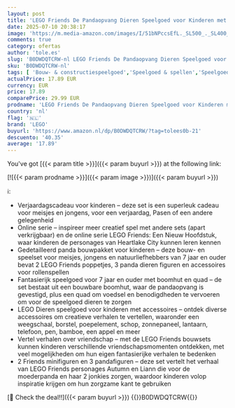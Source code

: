 ```yaml
---
layout: post
title: 'LEGO Friends De Pandaopvang Dieren Speelgoed voor Kinderen met Boomhut  Quad  2 Poppetjes van Personages en 3 Panda Dieren Figuren  Creatief Rollenspellen Cadeau voor Meisjes vanaf 7 Jaar 42648'
date: 2025-07-10 20:38:17
image: 'https://m.media-amazon.com/images/I/51bNPccsEfL._SL500_._SL400_.jpg'
comments: true
category: ofertas
author: 'tole.es'
slug: 'B0DWDQTCRW-nl LEGO Friends De Pandaopvang Dieren Speelgoed voor Kinderen...'
sku: 'B0DWDQTCRW-nl'
tags: [ 'Bouw- & constructiespeelgoed','Speelgoed & spellen','Speelgoedbouwsets','lego','🇳🇱', ]
actualPrice: 17.89 EUR
currency: EUR
price: 17.89
comparePrice: 29.99 EUR
prodname: 'LEGO Friends De Pandaopvang Dieren Speelgoed voor Kinderen met Boomhut  Quad  2 Poppetjes van Personages en 3 Panda Dieren Figuren  Creatief Rollenspellen Cadeau voor Meisjes vanaf 7 Jaar 42648'
country: 'nl'
flag: '🇳🇱'
brand: 'LEGO'
buyurl: 'https://www.amazon.nl/dp/B0DWDQTCRW/?tag=tolees0b-21'
descuento: '40.35'
average: '17.89'
---
```


You've got [{{< param title >}}]({{< param buyurl >}}) at the following link:

[![{{< param prodname >}}]({{< param image >}})]({{< param buyurl >}})

ℹ️:

- Verjaardagscadeau voor kinderen – deze set is een superleuk cadeau voor meisjes en jongens, voor een verjaardag, Pasen of een andere gelegenheid
- Online serie – inspireer meer creatief spel met andere sets (apart verkrijgbaar) en de online serie LEGO Friends: Een Nieuw Hoofdstuk, waar kinderen de personages van Heartlake City kunnen leren kennen
- Gedetailleerd panda bouwpakket voor kinderen – deze bouw- en speelset voor meisjes, jongens en natuurliefhebbers van 7 jaar en ouder bevat 2 LEGO Friends poppetjes, 3 panda dieren figuren en accessoires voor rollenspellen
- Fantasierijk speelgoed voor 7 jaar en ouder met boomhut en quad – de set bestaat uit een bouwbare boomhut, waar de pandaopvang is gevestigd, plus een quad om voedsel en benodigdheden te vervoeren om voor de speelgoed dieren te zorgen
- LEGO Dieren speelgoed voor kinderen met accessoires – ontdek diverse accessoires om creatieve verhalen te vertellen, waaronder een weegschaal, borstel, poepelement, schop, zonnepaneel, lantaarn, telefoon, pen, bamboe, een appel en meer
- Vertel verhalen over vriendschap – met de LEGO Friends bouwsets kunnen kinderen verschillende vriendschapsmomenten ontdekken, met veel mogelijkheden om hun eigen fantasierijke verhalen te bedenken
- 2 Friends minifiguren en 3 pandafiguren – deze set vertelt het verhaal van LEGO Friends personages Autumn en Liann die voor de moederpanda en haar 2 jonkies zorgen, waardoor kinderen volop inspiratie krijgen om hun zorgzame kant te gebruiken

[🛒 Check the deal!!]({{< param buyurl >}})
{{<world>}}B0DWDQTCRW{{</world>}}
